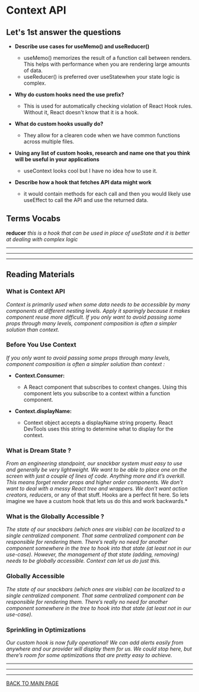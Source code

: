 # **Context API**

## **Let's 1st answer the questions**

* **Describe use cases for useMemo() and useReducer()**
   * useMemo() memorizes the result of a function call between renders. This helps with performance when you are rendering large amounts of data.
   * useReducer() is preferred over useStatewhen your state logic is complex.

* **Why do custom hooks need the use prefix?**
   * This is used for automatically checking violation of React Hook rules. Without it, React doesn't know that it is a hook.

* **What do custom hooks usually do?**
   * They allow for a clearen code when we have common functions across multiple files.

* **Using any list of custom hooks, research and name one that you think will be useful in your applications**
   * useContext looks cool but I have no idea how to use it.
   
* **Describe how a hook that fetches API data might work**
   * it would contain methods for each call and then you would likely use useEffect to call the API and use the returned data.



## **Terms Vocabs**

**reducer**
*this is a hook that can be used in place of useState and it is better at dealing with complex logic*


***
***
***


## **Reading Materials**

### **What is Context API**
*Context is primarily used when some data needs to be accessible by many components at different nesting levels. Apply it sparingly because it makes component reuse more difficult. If you only want to avoid passing some props through many levels, component composition is often a simpler solution than context.*

### **Before You Use Context**
*If you only want to avoid passing some props through many levels, component composition is often a simpler solution than context :*

 * **Context.Consumer:**
   *  A React component that subscribes to context changes. Using this component lets you subscribe to a context within a function component.
 
 * **Context.displayName:**
   *  Context object accepts a displayName string property. React DevTools uses this string to determine what to display for the context.


### **What is Dream State ?**
*From an engineering standpoint, our snackbar system must easy to use and generally be very lightweight. We want to be able to place one on the screen with just a couple of lines of code. Anything more and it’s overkill. This means forget render props and higher order components. We don’t want to deal with a messy React tree and wrappers. We don’t want action creators, reducers*, or any of that stuff. Hooks are a perfect fit here. So lets imagine we have a custom hook that lets us do this and work backwards.*

### **What is the Globally Accessible ?**
*The state of our snackbars (which ones are visible) can be localized to a single centralized component. That same centralized component can be responsible for rendering them. There’s really no need for another component somewhere in the tree to hook into that state (at least not in our use-case). However, the management of that state (adding, removing) needs to be globally accessible. Context can let us do just this.*

### **Globally Accessible**
*The state of our snackbars (which ones are visible) can be localized to a single centralized component. That same centralized component can be responsible for rendering them. There’s really no need for another component somewhere in the tree to hook into that state (at least not in our use-case).*

### **Sprinkling in Optimizations**
*Our custom hook is now fully operational! We can add alerts easily from anywhere and our provider will display them for us. We could stop here, but there’s room for some optimizations that are pretty easy to achieve.*


***
***
***
[BACK TO MAIN PAGE](https://github.com/farahalwahaibi/Reading-Notes/blob/main/README.md)




